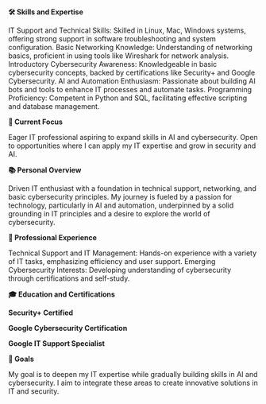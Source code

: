 **🛠️ Skills and Expertise**

IT Support and Technical Skills: Skilled in Linux, Mac, Windows systems, offering strong support in software troubleshooting and system configuration.
Basic Networking Knowledge: Understanding of networking basics, proficient in using tools like Wireshark for network analysis.
Introductory Cybersecurity Awareness: Knowledgeable in basic cybersecurity concepts, backed by certifications like Security+ and Google Cybersecurity.
AI and Automation Enthusiasm: Passionate about building AI bots and tools to enhance IT processes and automate tasks.
Programming Proficiency: Competent in Python and SQL, facilitating effective scripting and database management.


**🤖 Current Focus**

Eager IT professional aspiring to expand skills in AI and cybersecurity. Open to opportunities where I can apply my IT expertise and grow in security and AI.

**📚 Personal Overview**

Driven IT enthusiast with a foundation in technical support, networking, and basic cybersecurity principles. My journey is fueled by a passion for technology, particularly in AI and automation, underpinned by a solid grounding in IT principles and a desire to explore the world of cybersecurity.

**🌟 Professional Experience**

Technical Support and IT Management: Hands-on experience with a variety of IT tasks, emphasizing efficiency and user support.
Emerging Cybersecurity Interests: Developing understanding of cybersecurity through certifications and self-study.

**🎓 Education and Certifications**

**Security+ Certified**



**Google Cybersecurity Certification**



**Google IT Support Specialist**


**🚀 Goals**

My goal is to deepen my IT expertise while gradually building skills in AI and cybersecurity. I aim to integrate these areas to create innovative solutions in IT and security.
